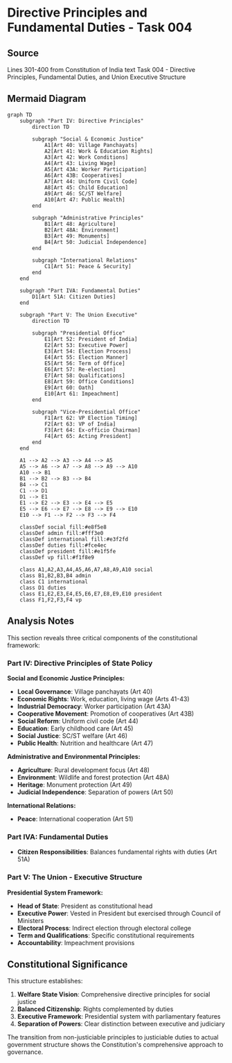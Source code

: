 # Directive Principles and Fundamental Duties - Task 004

## Source
Lines 301-400 from Constitution of India text
Task 004 - Directive Principles, Fundamental Duties, and Union Executive Structure

## Mermaid Diagram

```mermaid
graph TD
    subgraph "Part IV: Directive Principles"
        direction TD
        
        subgraph "Social & Economic Justice"
            A1[Art 40: Village Panchayats]
            A2[Art 41: Work & Education Rights]
            A3[Art 42: Work Conditions]
            A4[Art 43: Living Wage]
            A5[Art 43A: Worker Participation]
            A6[Art 43B: Cooperatives]
            A7[Art 44: Uniform Civil Code]
            A8[Art 45: Child Education]
            A9[Art 46: SC/ST Welfare]
            A10[Art 47: Public Health]
        end
        
        subgraph "Administrative Principles"
            B1[Art 48: Agriculture]
            B2[Art 48A: Environment]
            B3[Art 49: Monuments]
            B4[Art 50: Judicial Independence]
        end
        
        subgraph "International Relations"
            C1[Art 51: Peace & Security]
        end
    end
    
    subgraph "Part IVA: Fundamental Duties"
        D1[Art 51A: Citizen Duties]
    end
    
    subgraph "Part V: The Union Executive"
        direction TD
        
        subgraph "Presidential Office"
            E1[Art 52: President of India]
            E2[Art 53: Executive Power]
            E3[Art 54: Election Process]
            E4[Art 55: Election Manner]
            E5[Art 56: Term of Office]
            E6[Art 57: Re-election]
            E7[Art 58: Qualifications]
            E8[Art 59: Office Conditions]
            E9[Art 60: Oath]
            E10[Art 61: Impeachment]
        end
        
        subgraph "Vice-Presidential Office"
            F1[Art 62: VP Election Timing]
            F2[Art 63: VP of India]
            F3[Art 64: Ex-officio Chairman]
            F4[Art 65: Acting President]
        end
    end
    
    A1 --> A2 --> A3 --> A4 --> A5
    A5 --> A6 --> A7 --> A8 --> A9 --> A10
    A10 --> B1
    B1 --> B2 --> B3 --> B4
    B4 --> C1
    C1 --> D1
    D1 --> E1
    E1 --> E2 --> E3 --> E4 --> E5
    E5 --> E6 --> E7 --> E8 --> E9 --> E10
    E10 --> F1 --> F2 --> F3 --> F4
    
    classDef social fill:#e8f5e8
    classDef admin fill:#fff3e0
    classDef international fill:#e3f2fd
    classDef duties fill:#fce4ec
    classDef president fill:#e1f5fe
    classDef vp fill:#f1f8e9
    
    class A1,A2,A3,A4,A5,A6,A7,A8,A9,A10 social
    class B1,B2,B3,B4 admin
    class C1 international
    class D1 duties
    class E1,E2,E3,E4,E5,E6,E7,E8,E9,E10 president
    class F1,F2,F3,F4 vp
```

## Analysis Notes

This section reveals three critical components of the constitutional framework:

### Part IV: Directive Principles of State Policy
**Social and Economic Justice Principles:**
- **Local Governance**: Village panchayats (Art 40)
- **Economic Rights**: Work, education, living wage (Arts 41-43)
- **Industrial Democracy**: Worker participation (Art 43A)
- **Cooperative Movement**: Promotion of cooperatives (Art 43B)
- **Social Reform**: Uniform civil code (Art 44)
- **Education**: Early childhood care (Art 45)
- **Social Justice**: SC/ST welfare (Art 46)
- **Public Health**: Nutrition and healthcare (Art 47)

**Administrative and Environmental Principles:**
- **Agriculture**: Rural development focus (Art 48)
- **Environment**: Wildlife and forest protection (Art 48A)
- **Heritage**: Monument protection (Art 49)
- **Judicial Independence**: Separation of powers (Art 50)

**International Relations:**
- **Peace**: International cooperation (Art 51)

### Part IVA: Fundamental Duties
- **Citizen Responsibilities**: Balances fundamental rights with duties (Art 51A)

### Part V: The Union - Executive Structure
**Presidential System Framework:**
- **Head of State**: President as constitutional head
- **Executive Power**: Vested in President but exercised through Council of Ministers
- **Electoral Process**: Indirect election through electoral college
- **Term and Qualifications**: Specific constitutional requirements
- **Accountability**: Impeachment provisions

## Constitutional Significance

This structure establishes:
1. **Welfare State Vision**: Comprehensive directive principles for social justice
2. **Balanced Citizenship**: Rights complemented by duties
3. **Executive Framework**: Presidential system with parliamentary features
4. **Separation of Powers**: Clear distinction between executive and judiciary

The transition from non-justiciable principles to justiciable duties to actual government structure shows the Constitution's comprehensive approach to governance.